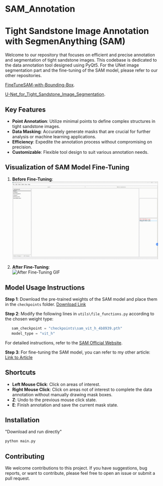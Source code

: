 # SAM_Annotation

# Tight Sandstone Image Annotation with SegmenAnything (SAM)

Welcome to our repository that focuses on efficient and precise annotation and segmentation of tight sandstone images. This codebase is dedicated to the data annotation tool designed using PyQt5. For the UNet image segmentation part and the fine-tuning of the SAM model, please refer to our other repositories.

[FineTuneSAM-with-Bounding-Box](https://github.com/wudi-ldd/FineTuneSAM-with-Bounding-Box).

[U-Net_for_Tight_Sandstone_Image_Segmentation](https://github.com/wudi-ldd/U-Net_for_Tight_Sandstone_Image_Segmentation).

## Key Features

- **Point Annotation**: Utilize minimal points to define complex structures in tight sandstone images.
- **Data Masking**: Accurately generate masks that are crucial for further analysis or machine learning applications.
- **Efficiency**: Expedite the annotation process without compromising on precision.
- **Customizable**: Flexible tool design to suit various annotation needs.

## Visualization of SAM Model Fine-Tuning

1. **Before Fine-Tuning**:  
   ![Before Fine-Tuning GIF](Demonstration/1.gif)  

2. **After Fine-Tuning**:  
   ![After Fine-Tuning GIF](Demonstration/2.gif)  

## Model Usage Instructions

**Step 1**: Download the pre-trained weights of the SAM model and place them in the `checkpoints` folder. [Download Link](https://github.com/facebookresearch/segment-anything)

**Step 2**: Modify the following lines in `utils\file_functions.py` according to the chosen weight type:
```python
   sam_checkpoint = "checkpoints\sam_vit_h_4b8939.pth"
   model_type = "vit_h"
```

For detailed instructions, refer to the [SAM Official Website](https://github.com/facebookresearch/segment-anything).

**Step 3**: For fine-tuning the SAM model, you can refer to my other article: [Link to Article](https://github.com/wudi-ldd/FineTuneSAM-with-Bounding-Box)

## Shortcuts

- **Left Mouse Click**: Click on areas of interest.
- **Right Mouse Click**: Click on areas not of interest to complete the data annotation without manually drawing mask boxes.
- **Z**: Undo to the previous mouse click state.
- **E**: Finish annotation and save the current mask state.

## Installation
"Download and run directly"
```python
python main.py
```

## Contributing

We welcome contributions to this project. If you have suggestions, bug reports, or want to contribute, please feel free to open an issue or submit a pull request.




